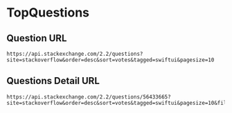 # TopQuestions

## Question URL 
```
https://api.stackexchange.com/2.2/questions?site=stackoverflow&order=desc&sort=votes&tagged=swiftui&pagesize=10
```

## Questions Detail URL 
```
https://api.stackexchange.com/2.2/questions/56433665?site=stackoverflow&order=desc&sort=votes&tagged=swiftui&pagesize=10&filter=!9_bDDxJY5
```
